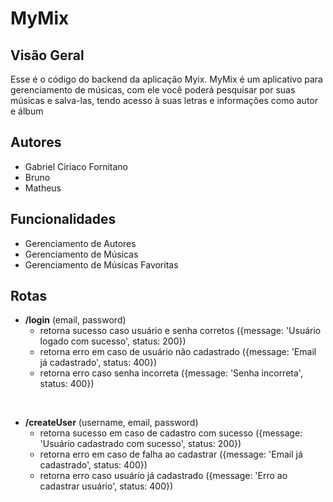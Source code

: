# MyMix

## Visão Geral

Esse é o código do backend da aplicação Myix.
MyMix é um aplicativo para gerenciamento de músicas, com ele você poderá pesquisar por suas músicas e salva-las, tendo acesso à suas letras e informações como autor e álbum

## Autores
- Gabriel Ciriaco Fornitano
- Bruno
- Matheus

## Funcionalidades

- Gerenciamento de Autores
- Gerenciamento de Músicas
- Gerenciamento de Músicas Favoritas

## Rotas
- <b>/login</b> (email, password)
	-  retorna sucesso caso usuário e senha corretos ({message: 'Usuário logado com sucesso', status: 200})
	- retorna erro em caso de usuário não cadastrado ({message: 'Email já cadastrado', status: 400})
	- retorna erro  caso senha incorreta ({message: 'Senha incorreta', status: 400})

<br>

- <b>/createUser</b> (username, email, password)
	- retorna sucesso em caso de cadastro com sucesso ({message: 'Usuário cadastrado com sucesso', status: 200})
	- retorna erro em caso de falha ao cadastrar ({message: 'Email já cadastrado', status: 400})
	- retorna erro caso usuário já cadastrado ({message: 'Erro ao cadastrar usuário', status: 400})

